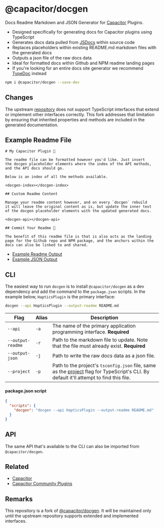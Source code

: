 # @capacitor/docgen

Docs Readme Markdown and JSON Generator for [Capacitor](https://capacitorjs.com/) Plugins.

- Designed specifically for generating docs for Capacitor plugins using TypeScript
- Generates docs data pulled from [JSDocs](https://en.wikipedia.org/wiki/JSDoc) within source code
- Replaces placeholders within existing README.md markdown files with the generated docs
- Outputs a json file of the raw docs data
- Ideal for formatted docs within Github and NPM readme landing pages
- If you're looking for an entire docs site generator we recommend [TypeDoc](https://typedoc.org/) instead

```bash
npm i @capacitor/docgen --save-dev
```

## Changes

The upstream [repository](https://github.com/ionic-team/capacitor-docgen) does not support TypeScript interfaces that extend or implement other interfaces correctly.
This fork addresses that limitation by ensuring that inherited properties and methods are included in the generated documentation.

## Example Readme File

```
# My Capacitor Plugin 🔌

The readme file can be formatted however you'd like. Just insert
the docgen placeholder elements where the index of the API methods,
and the API docs should go.

Below is an index of all the methods available.

<docgen-index></docgen-index>

## Custom Readme Content

Manage your readme content however, and on every `docgen` rebuild
it will leave the original content as is, but update the inner text
of the docgen placeholder elements with the updated generated docs.

<docgen-api></docgen-api>

## Commit Your Readme 🚀

The benefit of this readme file is that is also acts as the landing
page for the Github repo and NPM package, and the anchors within the
docs can also be linked to and shared.
```

- [Example Readme Output](https://github.com/ionic-team/capacitor-docgen/blob/main/src/test/README.md)
- [Example JSON Output](https://github.com/ionic-team/capacitor-docgen/blob/main/src/test/docs.json)

## CLI

The easiest way to run `docgen` is to install `@capacitor/docgen` as a dev dependency
and add the command to the `package.json` scripts. In the example below,
`HapticsPlugin` is the primary interface:

```bash
docgen --api HapticsPlugin --output-readme README.md
```

| Flag              | Alias | Description                                                                                                                                                                                                  |
| ----------------- | ----- | ------------------------------------------------------------------------------------------------------------------------------------------------------------------------------------------------------------ |
| `--api`           | `-a`  | The name of the primary application programming interface. **Required**                                                                                                                                      |
| `--output-readme` | `-r`  | Path to the markdown file to update. Note that the file must already exist. **Required**                                                                                                                     |
| `--output-json`   | `-j`  | Path to write the raw docs data as a json file.                                                                                                                                                              |
| `--project`       | `-p`  | Path to the project's `tsconfig.json` file, same as the [project](https://www.typescriptlang.org/docs/handbook/compiler-options.html) flag for TypeScript's CLI. By default it'll attempt to find this file. |

#### package.json script

```json
{
  "scripts": {
    "docgen": "docgen --api HapticsPlugin --output-readme README.md"
  }
}
```

## API

The same API that's available to the CLI can also be imported from `@capacitor/docgen`.

## Related

- [Capacitor](https://capacitorjs.com/)
- [Capacitor Community Plugins](https://github.com/capacitor-community)

## Remarks

This repository is a fork of [@capacitor/docgen](https://github.com/ionic-team/capacitor-docgen). It will be maintained only until the upstream repository supports
extended and implemented interfaces.
